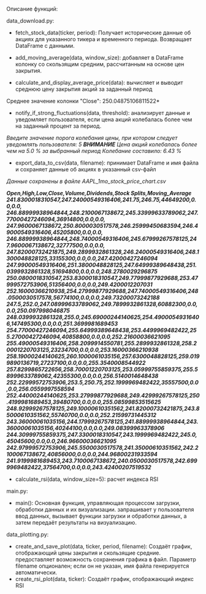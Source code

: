 Описание функций:

data_download.py: 


- fetch_stock_data(ticker, period): 
Получает исторические данные об акциях для указанного тикера и временного периода. Возвращает DataFrame с данными.

- add_moving_average(data, window_size): 
добавляет в DataFrame колонку со скользящим средним, рассчитанным на основе цен закрытия.

- calculate_and_display_average_price(data): 
вычисляет и выводит среднюю цену закрытия акций за заданный период

Среднее значение колонки "Close": 250.04875106811522*

- notify_if_strong_fluctuations(data, threshold): 
анализирует данные и уведомляет пользователя, если цена акций колебалась более чем на заданный процент за период.

_Введите значение порога колебания цены, при котором следует уведомлять пользователя: 5
***ВНИМАНИЕ***
Цена акций колебалась более чем на 5.0 % за выбранный период
Колебание составило: 6.43 %_

- export_data_to_csv(data, filename):
принимает DataFrame и имя файла и сохраняет данные об акциях в указанный csv-файл

_Данные сохранены в файле AAPL_1mo_stock_price_chart.csv_

___Open,High,Low,Close,Volume,Dividends,Stock Splits,Moving_Average
241.8300018310547,247.24000549316406,241.75,246.75,44649200,0.0,0.0,
246.88999938964844,248.2100067138672,245.33999633789062,247.77000427246094,36914800,0.0,0.0,
247.9600067138672,250.8000030517578,246.25999450683594,246.49000549316406,45205800,0.0,0.0,
246.88999938964844,248.74000549316406,245.67999267578125,247.9600067138672,32777500,0.0,0.0,
247.82000732421875,249.2899932861328,246.24000549316406,248.1300048828125,33155300,0.0,0.0,247.42000427246094
247.99000549316406,251.3800048828125,247.64999389648438,251.0399932861328,51694800,0.0,0.0,248.2780029296875
250.0800018310547,253.8300018310547,249.77999877929688,253.47999572753906,51356400,0.0,0.0,249.4200012207031
252.16000366210938,254.27999877929688,247.74000549316406,248.0500030517578,56774100,0.0,0.0,249.73200073242188
247.5,252.0,247.08999633789062,249.7899932861328,60882300,0.0,0.0,250.097998046875
248.0399932861328,255.0,245.69000244140625,254.49000549316406,147495300,0.0,0.0,251.3699981689453
254.77000427246094,255.64999389648438,253.4499969482422,255.27000427246094,40858800,0.0,0.0,252.21600036621095
255.49000549316406,258.2099914550781,255.2899932861328,258.20001220703125,23234700,0.0,0.0,253.16000366210938
258.19000244140625,260.1000061035156,257.6300048828125,259.0199890136719,27237100,0.0,0.0,255.3540008544922
257.8299865722656,258.70001220703125,253.05999755859375,255.58999633789062,42355300,0.0,0.0,256.5140014648438
252.22999572753906,253.5,250.75,252.1999969482422,35557500,0.0,0.0,256.0559997558594
252.44000244140625,253.27999877929688,249.42999267578125,250.4199981689453,39480700,0.0,0.0,255.08599853515625
248.92999267578125,249.10000610351562,241.82000732421875,243.85000610351562,55740700,0.0,0.0,252.21599731445312
243.36000061035156,244.17999267578125,241.88999938964844,243.36000061035156,40244100,0.0,0.0,249.08399963378906
244.30999755859375,247.3300018310547,243.1999969482422,245.0,45045600,0.0,0.0,246.96600036621095
242.97999572753906,245.5500030517578,241.35000610351562,242.2100067138672,40856000,0.0,0.0,244.96800231933594
241.9199981689453,243.7100067138672,240.0500030517578,242.6999969482422,37564700,0.0,0.0,243.42400207519532___


- calculate_rsi(data, window_size=5):
расчет индекса RSI

    

main.py:

- main(): Основная функция, управляющая процессом загрузки, обработки данных и их визуализации. 
запрашивает у пользователя ввод данных, вызывает функции загрузки и обработки данных, а затем передаёт результаты 
на визуализацию.


data_plotting.py:

- create_and_save_plot(data, ticker, period, filename): Создаёт график, отображающий цены закрытия и скользящие средние. 
предоставляет возможность сохранения графика в файл. Параметр filename опционален; если он не указан, имя файла 
генерируется автоматически.
- create_rsi_plot(data, ticker): Создаёт график, отображающий индекс RSI